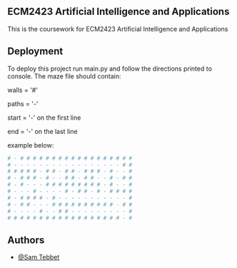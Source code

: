 
## ECM2423 Artificial Intelligence and Applications

This is the coursework for ECM2423 Artificial Intelligence and Applications


## Deployment

To deploy this project run main.py and follow the directions printed to console. The maze file should contain:

walls = '#'

paths = '-'

start = '-' on the first line

end = '-' on the last line

example below:

```bash
# - # # # # # # # # # # # # # # # # # # 
# - - - - - - - - - - - - - - - - - # # 
# # # # # - # # - # # - # # # - # - - #
# - # # # - # - - # # - # # - - # - # # 
# - # - - - # # # # # # # # # - # - - # 
# - - - # - - - - # - # # - # - # # # #
# - # # # # - # - - - - - - - - - - - #
# - # # - - - # # # # # # # # # # - # #
# - - - - # - - # # - - - - - - - - - #
# # # # # # # # # # # # # # # # # # - #
```


## Authors

- [@Sam Tebbet](https://www.github.com/Stebbet)


